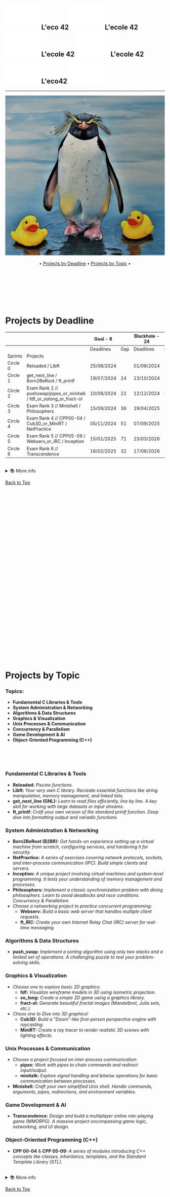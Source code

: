<a id="top"></a>
![](../zimg/42.svg)L'eco 42![42](../zimg/42.svg)L'ecole 42![42](../zimg/42.svg)L'ecole 42![42](../zimg/42.svg)L'ecole 42![42](../zimg/42.svg)L'eco42![42](../zimg/42.svg)  
---
--- 
<p align="center"><img src="https://github.com/diegonmarcos/L-ecole-42/raw/main/zimg/peng.jpg" alt="" width="600"></p>

<p align="center">
	• <a href="#1">Projects by Deadline</a> •
	<a href="#2">Projects by Topic</a> •

</p>

<br>

<br>

<br>

<br>

<br>

<br>

<h1 id="1">Projects by Deadline</h1>


|          |                                                                       | Goal - 8   |     | Blackhole - 24 |     |
| -------- | --------------------------------------------------------------------- | ---------- | --- | -------------- | --- |
|          |                                                                       | Deadlines  | Gap | Deadlines      | Gap |
| Sprints  | Projects                                                              |            |     |                |     |
| Circle 0 | Reloaded / Libft                                                      | 25/06/2024 |     | 01/08/2024     |     |
| Circle 1 | get_next_line / Born2BeRoot / ft_printf                               | 19/07/2024 | 24  | 13/10/2024     | 73  |
| Circle 2 | Exam Rank 2 // pushswap/pipex_or_minitalk / fdf_or_solong_or_fract-ol | 10/08/2024 | 22  | 12/12/2024     | 60  |
| Circle 3 | Exam Rank 3 // Minishell / Philosophers                               | 15/09/2024 | 36  | 19/04/2025     | 128 |
| Circle 4 | Exam Rank 4 // CPP00-04 / Cub3D_or_MiniRT / NetPractice               | 05/11/2024 | 51  | 07/09/2025     | 141 |
| Circle 5 | Exam Rank 5 // CPP05-09 / Webserv_or_IRC / Inception                  | 15/01/2025 | 71  | 23/03/2026     | 197 |
| Circle 6 | Exam Rank 6 // Transcendence                                          | 16/02/2025 | 32  | 17/06/2026     | 86  |
<br>

<details>
<summary>📚 More info</summary>
	
[Back to Top](#top)  

</details>

[Back to Top](#top)
<br>
<br>
<br>
<br>
<br>
<br>
<br>
<br>
<br>
<br>
<br>
<br>
<br>
<br>
<br>
<br>
<br>
<br>
<br>
<br>
<br>
<br>
<br>
<br>
<br>
<br>
<br>
<br>
<br>
<br>
<br>
<br>
<br>

<h1 id="2">Projects by Topic</h1>

### Topics:

- **Fundamental C Libraries & Tools**  
- **System Administration & Networking**  
- **Algorithms & Data Structures**  
- **Graphics & Visualization**  
- **Unix Processes & Communication**  
- **Concurrency & Parallelism**  
- **Game Development & AI**  
- **Object-Oriented Programming (C++)**
<br>
<br>
<br>

### Fundamental C Libraries & Tools

*   **Reloaded:**  _Piscine functions._
*   **Libft:**  _Your very own C library. Recreate essential functions like string manipulation, memory management, and linked lists._
*   **get_next_line (GNL):**  _Learn to read files efficiently, line by line. A key skill for working with large datasets or input streams._
*   **ft_printf:**  _Craft your own version of the standard printf function. Deep dive into formatting output and variadic functions._

### System Administration & Networking

*   **Born2BeRoot (B2BR):**  _Get hands-on experience setting up a virtual machine from scratch, configuring services, and hardening it for security._
*   **NetPractice:**  _A series of exercises covering network protocols, sockets, and inter-process communication (IPC). Build simple clients and servers._
*   **Inception:**  _A unique project involving virtual machines and system-level programming. It tests your understanding of memory management and processes._
  *   **Philosophers:**  _Implement a classic synchronization problem with dining philosophers. Learn to avoid deadlocks and race conditions. Concurrency & Parallelism._
*  _Choose a networking project to practice concurrent programming:_
    *   **Webserv:** _Build a basic web server that handles multiple client requests._
    *   **ft_IRC:** _Create your own Internet Relay Chat (IRC) server for real-time messaging._

### Algorithms & Data Structures

*   **push_swap:**  _Implement a sorting algorithm using only two stacks and a limited set of operations. A challenging puzzle to test your problem-solving skills._

### Graphics & Visualization

*   _Choose one to explore basic 2D graphics:_
    *   **fdf:** _Visualize wireframe models in 3D using isometric projection._
    *   **so_long:** _Create a simple 2D game using a graphics library._
    *   **fract-ol:** _Generate beautiful fractal images (Mandelbrot, Julia sets, etc.)._
*   _Choos one to Dive into 3D graphics!_
    *   **Cub3D:** _Build a "Doom"-like first-person perspective engine with raycasting._
    *   **MiniRT:** _Create a ray tracer to render realistic 3D scenes with lighting effects._

### Unix Processes & Communication

*   _Choose a project focused on inter-process communication:_
    *   **pipex:** _Work with pipes to chain commands and redirect input/output._
    *   **minitalk:** _Explore signal handling and bitwise operations for basic communication between processes._
*   **Minishell:**  _Craft your own simplified Unix shell. Handle commands, arguments, pipes, redirections, and environment variables._


### Game Development & AI

*   **Transcendence:**  _Design and build a multiplayer online role-playing game (MMORPG). A massive project encompassing game logic, networking, and UI design._

### Object-Oriented Programming (C++)

*   **CPP 00-04** & **CPP 05-09:**  _A series of modules introducing C++ concepts like classes, inheritance, templates, and the Standard Template Library (STL)._
  <br>
<details>
<summary>📚 More info</summary>
	
[Back to Top](#top)  

</details>  

[Back to Top](#top)
<br>
<br>
<br>
<br>
<br>
<br>
<br>
<br>
<br>
<br>
<br>
<br>
<br>
<br>
<br>
<br>
<br>
<br>
<br>
<br>
<br>
<br>
<br>
<br>
<br>
<br>
<br>
<br>
<br>
<br>
<br>
<br>
<br>
<br>
<br>
<br>
<br>
<br>
<br>
<br>
<br>
<br>
<br>
<br>
<br>
<br>
<br>
<br>
<br>
<br>
<br>
<br>
<br>
<br>
<br>
<br>
<br>
<br>
<br>
<br>
<br>
<br>
<br>
<br>
<br>
<br>
